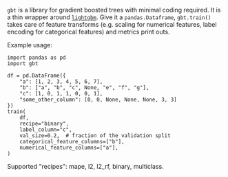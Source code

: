 `gbt` is a library for gradient boosted trees with minimal coding required. It is a thin wrapper around [`lightgbm`](https://lightgbm.readthedocs.io/en/v3.3.2/). Give it a `pandas.Dataframe`, `gbt.train()` takes care of feature transforms (e.g. scaling for numerical features, label encoding for categorical features) and metrics print outs.

Example usage:

```
import pandas as pd
import gbt

df = pd.DataFrame({
    "a": [1, 2, 3, 4, 5, 6, 7],
    "b": ["a", "b", "c", None, "e", "f", "g"],
    "c": [1, 0, 1, 1, 0, 0, 1],
    "some_other_column": [0, 0, None, None, None, 3, 3]
})
train(
    df,
    recipe="binary",
    label_column="c",
    val_size=0.2,  # fraction of the validation split
    categorical_feature_columns=["b"],
    numerical_feature_columns=["a"],
)
```

Supported "recipes": mape, l2, l2_rf, binary, multiclass.
